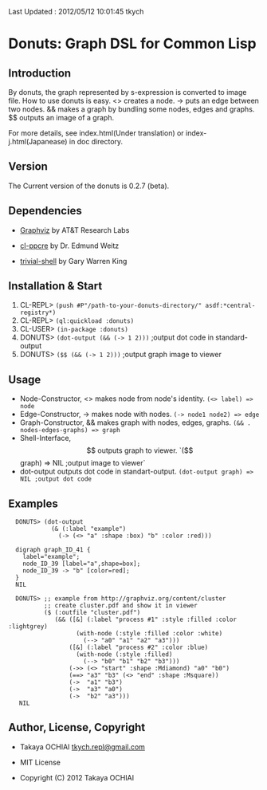 Last Updated : 2012/05/12 10:01:45 tkych

# Donuts: Graph DSL for Common Lisp

## Introduction

By donuts, the graph represented by s-expression is converted to image file.
How to use donuts is easy.
<> creates a node.
-> puts an edge between two nodes.
&& makes a graph by bundling some nodes, edges and graphs.
$$ outputs an image of a graph.

For more details, see index.html(Under translation) or index-j.html(Japanease) in doc directory.


## Version

The Current version of the donuts is 0.2.7 (beta).

## Dependencies

* [Graphviz](http://www.graphviz.org/) by AT&T Research Labs

* [cl-ppcre](http://weitz.de/cl-ppcre/) by Dr. Edmund Weitz

* [trivial-shell](http://www.quicklisp.org/) by Gary Warren King


## Installation & Start

1.  CL-REPL> `(push #P"/path-to-your-donuts-directory/" asdf:*central-registry*)`
2.  CL-REPL> `(ql:quickload :donuts)`
3.  CL-USER> `(in-package :donuts)`
4.  DONUTS> `(dot-output (&& (-> 1 2)))`  ;output dot code in standard-output
5.  DONUTS> `($$ (&& (-> 1 2)))`  ;output graph image to viewer


## Usage

* Node-Constructor, <> makes node from node's identity.   `(<> label) => node`
* Edge-Constructor, -> makes node with nodes.   `(-> node1 node2) => edge`
* Graph-Constructor, && makes graph with nodes, edges, graphs.   `(&& . nodes-edges-graphs) => graph`
* Shell-Interface, $$ outputs graph to viewer.   `($$ graph) => NIL ;output image to viewer`
* dot-output outputs dot code in standart-output.   `(dot-output graph) => NIL ;output dot code`


## Examples

      DONUTS> (dot-output
                (& (:label "example")
                  (-> (<> "a" :shape :box) "b" :color :red)))

      digraph graph_ID_41 {
        label="example";
        node_ID_39 [label="a",shape=box];
        node_ID_39 -> "b" [color=red];
      }
      NIL

      DONUTS> ;; example from http://graphviz.org/content/cluster
              ;; create cluster.pdf and show it in viewer
              ($ (:outfile "cluster.pdf")
                 (&& ([&] (:label "process #1" :style :filled :color :lightgrey)
                       (with-node (:style :filled :color :white)
                         (--> "a0" "a1" "a2" "a3")))
                     ([&] (:label "process #2" :color :blue)
                       (with-node (:style :filled)
                         (--> "b0" "b1" "b2" "b3")))
                     (->> (<> "start" :shape :Mdiamond) "a0" "b0")
                     (==> "a3" "b3" (<> "end" :shape :Msquare))
                     (->  "a1" "b3")
                     (->  "a3" "a0")
                     (->  "b2" "a3")))
       NIL


## Author, License, Copyright

* Takaya OCHIAI <tkych.repl@gmail.com>

* MIT License

* Copyright (C) 2012 Takaya OCHIAI